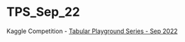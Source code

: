 # TPS_Sep_22
Kaggle Competition - [Tabular Playground Series - Sep 2022](https://www.kaggle.com/competitions/tabular-playground-series-sep-2022)
